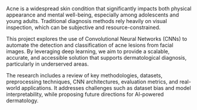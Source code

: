 Acne is a widespread skin condition that significantly impacts both physical appearance and mental well-being, especially among adolescents and young adults. Traditional diagnosis methods rely heavily on visual inspection, which can be subjective and resource-constrained.

This project explores the use of Convolutional Neural Networks (CNNs) to automate the detection and classification of acne lesions from facial images. By leveraging deep learning, we aim to provide a scalable, accurate, and accessible solution that supports dermatological diagnosis, particularly in underserved areas.

The research includes a review of key methodologies, datasets, preprocessing techniques, CNN architectures, evaluation metrics, and real-world applications. It addresses challenges such as dataset bias and model interpretability, while proposing future directions for AI-powered dermatology.
